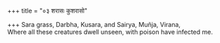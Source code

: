 +++
title = "०३ शरासः कुशरासो"

+++
Sara grass, Darbha, Kusara, and Sairya, Muñja, Virana,  
     Where all these creatures dwell unseen, with poison have infected me.
